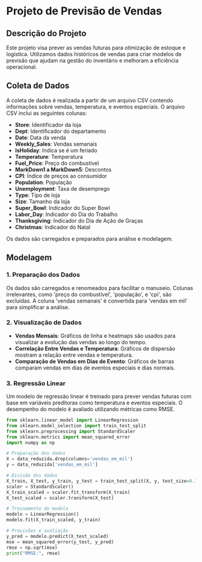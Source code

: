 # Projeto de Previsão de Vendas

## Descrição do Projeto

Este projeto visa prever as vendas futuras para otimização de estoque e logística. Utilizamos dados históricos de vendas para criar modelos de previsão que ajudam na gestão do inventário e melhoram a eficiência operacional.

## Coleta de Dados

A coleta de dados é realizada a partir de um arquivo CSV contendo informações sobre vendas, temperatura, e eventos especiais. O arquivo CSV inclui as seguintes colunas:

- **Store**: Identificador da loja
- **Dept**: Identificador do departamento
- **Date**: Data da venda
- **Weekly_Sales**: Vendas semanais
- **IsHoliday**: Indica se é um feriado
- **Temperature**: Temperatura
- **Fuel_Price**: Preço do combustível
- **MarkDown1 a MarkDown5**: Descontos
- **CPI**: Índice de preços ao consumidor
- **Population**: População
- **Unemployment**: Taxa de desemprego
- **Type**: Tipo de loja
- **Size**: Tamanho da loja
- **Super_Bowl**: Indicador do Super Bowl
- **Labor_Day**: Indicador do Dia do Trabalho
- **Thanksgiving**: Indicador do Dia de Ação de Graças
- **Christmas**: Indicador do Natal

Os dados são carregados e preparados para análise e modelagem.

## Modelagem

### 1. Preparação dos Dados

Os dados são carregados e renomeados para facilitar o manuseio. Colunas irrelevantes, como 'preço do combustível', 'população', e 'cpi', são excluídas. A coluna 'vendas semanais' é convertida para 'vendas em mil' para simplificar a análise.

### 2. Visualização de Dados

- **Vendas Mensais**: Gráficos de linha e heatmaps são usados para visualizar a evolução das vendas ao longo do tempo.
- **Correlação Entre Vendas e Temperatura**: Gráficos de dispersão mostram a relação entre vendas e temperatura.
- **Comparação de Vendas em Dias de Evento**: Gráficos de barras comparam vendas em dias de eventos especiais e dias normais.

### 3. Regressão Linear

Um modelo de regressão linear é treinado para prever vendas futuras com base em variáveis preditoras como temperatura e eventos especiais. O desempenho do modelo é avaliado utilizando métricas como RMSE.

```python
from sklearn.linear_model import LinearRegression
from sklearn.model_selection import train_test_split
from sklearn.preprocessing import StandardScaler
from sklearn.metrics import mean_squared_error
import numpy as np

# Preparação dos dados
X = data_reduzida.drop(columns='vendas_em_mil')
y = data_reduzida['vendas_em_mil']

# Divisão dos dados
X_train, X_test, y_train, y_test = train_test_split(X, y, test_size=0.3, random_state=42)
scaler = StandardScaler()
X_train_scaled = scaler.fit_transform(X_train)
X_test_scaled = scaler.transform(X_test)

# Treinamento do modelo
modelo = LinearRegression()
modelo.fit(X_train_scaled, y_train)

# Previsões e avaliação
y_pred = modelo.predict(X_test_scaled)
mse = mean_squared_error(y_test, y_pred)
rmse = np.sqrt(mse)
print("RMSE:", rmse)
